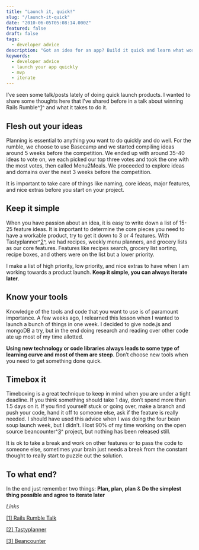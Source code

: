 ```yaml
---
title: "Launch it, quick!"
slug: "/launch-it-quick"
date: "2010-06-05T05:08:14.000Z"
featured: false
draft: false
tags:
  - developer advice
description: "Got an idea for an app? Build it quick and learn what works..."
keywords:
  - developer advice
  - launch your app quickly
  - mvp
  - iterate
---
```


I’ve seen some talk/posts lately of doing quick launch products. I
wanted to share some thoughts here that I’ve shared before in a talk
about winning Rails Rumble^[1](#footnotes-1)^ and what it takes to do
it.

Flesh out your ideas
--------------------

Planning is essential to anything you want to do quickly and do well.
For the rumble, we choose to use Basecamp and we started compiling ideas
around 5 weeks before the competition. We ended up with around 35-40
ideas to vote on, we each picked our top three votes and took the one
with the most votes, then called Menu2Meals. We proceeded to explore
ideas and domains over the next 3 weeks before the competition.

It is important to take care of things like naming, core ideas, major
features, and nice extras before you start on your project.

Keep it simple
--------------

When you have passion about an idea, it is easy to write down a list of
15-25 feature ideas. It is important to determine the core pieces you
need to have a workable product, try to get it down to 3 or 4 features.
With Tastyplanner^[2](#footnotes-2)^, we had recipes, weekly menu
planners, and grocery lists as our core features. Features like recipes
search, grocery list sorting, recipe boxes, and others were on the list
but a lower priority.

I make a list of high priority, low priority, and nice extras to have
when I am working towards a product launch. **Keep it simple, you can
always iterate later**.

Know your tools
---------------

Knowledge of the tools and code that you want to use is of paramount
importance. A few weeks ago, I relearned this lesson when I wanted to
launch a bunch of things in one week. I decided to give node.js and
mongoDB a try, but in the end doing research and reading over other code
ate up most of my time allotted.

**Using new technology or code libraries always leads to some type of
learning curve and most of them are steep**. Don’t choose new tools when
you need to get something done quick.

Timebox it
----------

Timeboxing is a great technique to keep in mind when you are under a
tight deadline. If you think something should take 1 day, don’t spend
more than 1.5 days on it. If you find yourself stuck or going over, make
a branch and push your code, hand it off to someone else, ask if the
feature is really needed. I should have used this advice when I was
doing the four bean soup launch week, but I didn’t. I lost 90% of my
time working on the open source beancounter^[3](#footnotes-3)^ project,
but nothing has been released still.

It is ok to take a break and work on other features or to pass the code
to someone else, sometimes your brain just needs a break from the
constant thought to really start to puzzle out the solution.

To what end?
------------

In the end just remember two things: **Plan, plan, plan** & **Do the
simplest thing possible and agree to iterate later**

*Links*

[[1] Rails Rumble
Talk](http://en.oreilly.com/rails2008/public/schedule/detail/1935)

[[2] Tastyplanner](http://tastyplanner.com/)

[[3] Beancounter](http://http://github.com/fourbeansoup/beancounter/)

